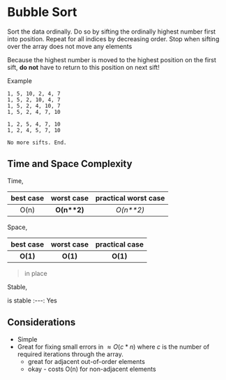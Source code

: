 # Bubble Sort

Sort the data ordinally.
Do so by sifting the ordinally highest number first into position.
Repeat for all indices by decreasing order.
Stop when sifting over the array does not move any elements

Because the highest number is moved to the highest position on the first sift, __do not__ have to return to this position on next sift!

Example
```
1, 5, 10, 2, 4, 7
1, 5, 2, 10, 4, 7
1, 5, 2, 4, 10, 7
1, 5, 2, 4, 7, 10

1, 2, 5, 4, 7, 10
1, 2, 4, 5, 7, 10

No more sifts. End.
```

## Time and Space Complexity
Time,

best case | worst case | practical worst case
:---: | :---: | :---:
O(n) | __O(n**2)__ | _O(n**2)_

Space,

best case | worst case | practical case
:---: | :---: | :---:
__O(1)__ | __O(1)__ | __O(1)__
> in place

Stable,

is stable
:---:
Yes

## Considerations
- Simple
- Great for fixing small errors in $`\approx O(c*n)`$ where $`c`$ is the number of required iterations through the array.
    - great for adjacent out-of-order elements
    - okay - costs O(n) for non-adjacent elements